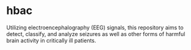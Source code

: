 # hbac
Utilizing electroencephalography (EEG) signals, this repository aims to detect, classify, and analyze seizures as well as other forms of harmful brain activity in critically ill patients.
